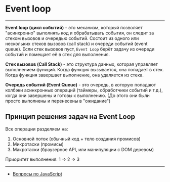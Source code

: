 # Event loop

---

**Event loop (цикл событий)** - это механизм, который позволяет "асинхронно" выполнять код и обрабатывать события, он следит за стеком вызовов и очередью событий. Состоит из одного или нескольких стеков вызовов (call stack) и очереди событий (event queue). Если стек вызовов пуст, `Event Loop` берёт задачу из очереди событий и помещает её в стек для выполнения.

**Стек вызовов (Call Stack)** - это структура данных, которая управляет выполнением функций. Когда функция вызывается, она попадает в стек. Когда функция завершает выполнение, она удаляется из стека.

**Очередь событий (Event Queue)** - это очередь, в которую попадают колбэки асинхронных операций (таймеры, обработчики событий и т.д.), когда они завершены и готовы к выполнению. (До этого они были просто выполнены и перенесены в "ожидание")

## Принцип решения задач на Event Loop

Все операции разделяем на:

1. Основной поток (обычный код + тело создания промисов)
2. Микротаски (промисы)
3. Макротаски (браузерное API, или манипуляции с DOM деревом)

Приоритет выполнения: 1 => 2 => 3

---

- [Вопросы по JavaScript](../javaScript.md)

